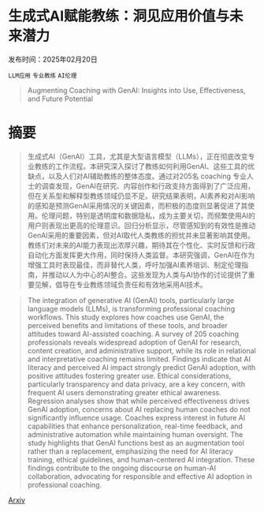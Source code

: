 # 生成式AI赋能教练：洞见应用价值与未来潜力

发布时间：2025年02月20日

`LLM应用` `专业教练` `AI伦理`

> Augmenting Coaching with GenAI: Insights into Use, Effectiveness, and Future Potential

# 摘要

> 生成式AI（GenAI）工具，尤其是大型语言模型（LLMs），正在彻底改变专业教练的工作流程。本研究深入探讨了教练如何利用GenAI、这些工具的优缺点，以及人们对AI辅助教练的整体态度。通过对205名 coaching 专业人士的调查发现，GenAI在研究、内容创作和行政支持方面得到了广泛应用，但在关系型和解释型教练领域仍显不足。研究结果表明，AI素养和对AI影响的感知是预测GenAI采用情况的关键因素，而积极的态度则显著促进了其使用。伦理问题，特别是透明度和数据隐私，成为主要关切，而频繁使用AI的用户则表现出更高的伦理意识。回归分析显示，尽管感知到的有效性是推动GenAI采用的重要因素，但对AI取代人类教练的担忧并未显著影响其使用。教练们对未来的AI能力表现出浓厚兴趣，期待其在个性化、实时反馈和行政自动化方面发挥更大作用，同时保持人类监督。本研究强调，GenAI在作为增强工具时表现最佳，而非替代人类，呼吁加强AI素养培训、制定伦理指南，并推动以人为中心的AI整合。这些发现为人类与AI协作的讨论提供了重要见解，倡导在专业教练领域负责任和有效地采用AI技术。

> The integration of generative AI (GenAI) tools, particularly large language models (LLMs), is transforming professional coaching workflows. This study explores how coaches use GenAI, the perceived benefits and limitations of these tools, and broader attitudes toward AI-assisted coaching. A survey of 205 coaching professionals reveals widespread adoption of GenAI for research, content creation, and administrative support, while its role in relational and interpretative coaching remains limited. Findings indicate that AI literacy and perceived AI impact strongly predict GenAI adoption, with positive attitudes fostering greater use. Ethical considerations, particularly transparency and data privacy, are a key concern, with frequent AI users demonstrating greater ethical awareness. Regression analyses show that while perceived effectiveness drives GenAI adoption, concerns about AI replacing human coaches do not significantly influence usage. Coaches express interest in future AI capabilities that enhance personalization, real-time feedback, and administrative automation while maintaining human oversight. The study highlights that GenAI functions best as an augmentation tool rather than a replacement, emphasizing the need for AI literacy training, ethical guidelines, and human-centered AI integration. These findings contribute to the ongoing discourse on human-AI collaboration, advocating for responsible and effective AI adoption in professional coaching.

[Arxiv](https://arxiv.org/abs/2502.14632)